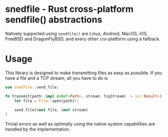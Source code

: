 # snedfile - Rust cross-platform sendfile() abstractions

Natively supported using `sendfile()` are Linux, Android, MacOS, iOS, FreeBSD and DragonFlyBSD,
and every other `std`-platform using a fallback.

# Usage

This library is designed to make transmitting files as easy as possible.
If you have a file and a TCP stream, all you have to do is

```rust
use snedfile::send_file;

fn transmit(path: impl AsRef<Path>, stream: TcpStream) -> io::Result<()> {
    let file = File::open(path)?;

    send_file(&mut file, &mut stream)
}
```

Trivial errors as well as optimally using the native system capabilities are handled by the implementation.
